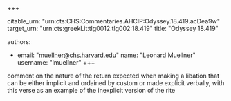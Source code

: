 +++


citable_urn: "urn:cts:CHS:Commentaries.AHCIP:Odyssey.18.419.acDea9w"
target_urn: "urn:cts:greekLit:tlg0012.tlg002:18.419"
title: "Odyssey 18.419"

authors:
- email: "muellner@chs.harvard.edu"
  name: "Leonard Muellner"
  username: "lmuellner"
+++

<p>comment on the nature of the return expected when making a libation that can be either implicit and ordained by custom or made explicit verbally, with this verse as an example of the inexplicit version of the rite</p>